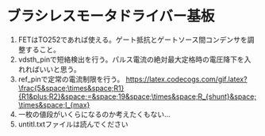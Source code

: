 # ブラシレスモータドライバー基板
1. FETはTO252であれば使える。ゲート抵抗とゲートソース間コンデンサを調整すること。
2. vdsth_pinで短絡検出を行う。パルス電流の絶対最大定格時の電圧降下を入れればいいと思う。
3. ref_pinで定常の電流制限を行う。
https://latex.codecogs.com/gif.latex?\frac{5&space;\times&space;R1}{R1&plus;R2}&space;=&space;19&space;\times&space;R_{shunt}&space;\times&space;I_{max}
4. 一枚の値段がいくらになるのか考えたくもない...
5. untitl.txtファイルは読んでください
